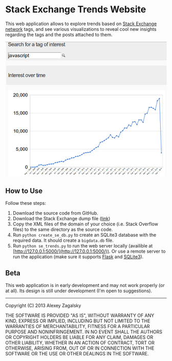 # Stack Exchange Trends Website

This web application allows to explore trends based on [Stack Exchange network](http://stackexchange.com/) tags, and see various visualizations to reveal cool new insights regarding the tags and the posts attached to them.

![alt text](https://github.com/alexeyza/stackexchange-trends/raw/master/screenshot.jpg "Stack Exchange Trends Screenshot")

## How to Use
Follow these steps:

1. Download the source code from GitHub.
2. Download the Stack Exchange dump file ([link](http://www.clearbits.net/creators/146-stack-exchange-data-dump))
3. Copy the XML files of the domain of your choice (i.e. Stack Overflow files) to the same directory as the source code.
4. Run `python create_se_db.py` to create an SQLite3 database with the required data. It should create a `bigdata.db` file.
5. Run `python se_trends.py` to run the web server locally (availible at [http://127.0.0.1:5000/](http://127.0.0.1:5000/)). Or use a remote server to run the application (make sure it supports [Flask](http://flask.pocoo.org/) and [SQLite3](http://www.sqlite.org/)).

## Beta
This web application is in early development and may not work properly (or at all). Its design is still under development (I'm open to suggestions).

---
Copyright (C) 2013 Alexey Zagalsky

THE SOFTWARE IS PROVIDED "AS IS", WITHOUT WARRANTY OF ANY KIND, EXPRESS OR IMPLIED, INCLUDING BUT NOT LIMITED TO THE WARRANTIES OF MERCHANTABILITY, FITNESS FOR A PARTICULAR PURPOSE AND NONINFRINGEMENT. IN NO EVENT SHALL THE AUTHORS OR COPYRIGHT HOLDERS BE LIABLE FOR ANY CLAIM, DAMAGES OR OTHER LIABILITY, WHETHER IN AN ACTION OF CONTRACT, TORT OR OTHERWISE, ARISING FROM, OUT OF OR IN CONNECTION WITH THE SOFTWARE OR THE USE OR OTHER DEALINGS IN THE SOFTWARE.